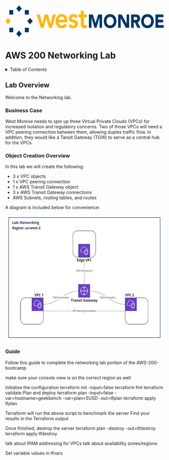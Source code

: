 <!-- PROJECT LOGO -->
<br />
<div align="left">
  <a href="https://github.com/Benwagrez/AWS-200-Bootcamp/">
    <img src="../Setup/images/wmlogo.png" alt="Logo" width="540" height="100">
  </a>
</div>
<h1> AWS 200 Networking Lab </h1>

<!-- TABLE OF CONTENTS -->
<details>
  <summary>Table of Contents</summary>
  <ol>
    <li>
      <a href="#lab-overview">Lab Overview</a>
      <ul>
        <li><a href="#business-case">Business Case</a></li>
        <li><a href="#object-creation-overview">Object Creation Overview</a></li>
        <li><a href="#guide">Guide</a></li>
      </ul>
    </li>
  </ol>
</details>

## Lab Overview

Welcome to the Networking lab. 

### Business Case
West Monroe needs to spin up three Virtual Private Clouds (VPCs) for increased isolation and regulatory concerns. Two of those VPCs will need a VPC peering connection between them, allowing duplex traffic flow. In addition, they would like a Tansit Gateway (TGW) to serve as a central hub for the VPCs.

### Object Creation Overview

In this lab we will create the following:
* 3 x VPC objects
* 1 x VPC peering connection
* 1 x AWS Transit Gateway object
* 3 x AWS Transit Gateway connections
* AWS Subnets, routing tables, and routes

A diagram is included below for convenience:
<div align="center">
<img src="../Setup/images/NetLabDiagram.jpg" alt="Logo" width="600" height="400">
</div>

### Guide

Follow this guide to complete the networking lab portion of the AWS-200-bootcamp 


make sure your console view is on the correct region as well

 Initialise the configuration
terraform init -input=false
terraform fmt
terraform validate
 Plan and deploy
terraform plan -input=false -var=hostname=geekbench -var=plan=5USD -out=tfplan
terraform apply tfplan

Terraform will run the above script to benchmark the server
Find your results in the Terraform output

 Once finished, destroy the server
terraform plan -destroy -out=tfdestroy
terraform apply tfdestroy

talk about IPAM addressing for VPCs
talk about availability zones/regions

Set variable values in tfvars